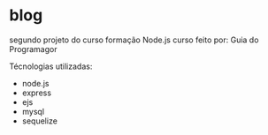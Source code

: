 # blog
segundo projeto do curso formação Node.js
curso feito por: Guia do Programagor

Técnologias utilizadas:
- node.js
- express
- ejs
- mysql
- sequelize
